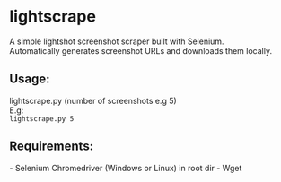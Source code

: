 # lightscrape
A simple lightshot screenshot scraper built with Selenium. <br />
Automatically generates screenshot URLs and downloads them locally. <br />

<h2>Usage:</h2>
lightscrape.py (number of screenshots e.g 5) <br />
E.g:<br />
<code>lightscrape.py 5</code>

<h2>Requirements: </h2>
	-	Selenium Chromedriver (Windows or Linux) in root dir
	-	Wget
